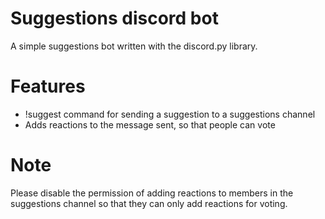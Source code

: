# Suggestions discord bot 

A simple suggestions bot written with the discord.py library.

# Features

- !suggest command for sending a suggestion to a suggestions channel
- Adds reactions to the message sent, so that people can vote

# Note

Please disable the permission of adding reactions to members in the suggestions
channel so that they can only add reactions for voting.
